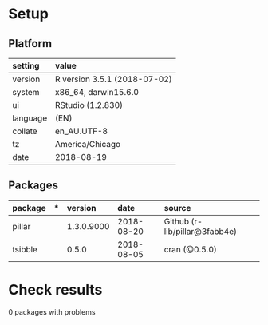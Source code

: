 # Setup

## Platform

|setting  |value                        |
|:--------|:----------------------------|
|version  |R version 3.5.1 (2018-07-02) |
|system   |x86_64, darwin15.6.0         |
|ui       |RStudio (1.2.830)            |
|language |(EN)                         |
|collate  |en_AU.UTF-8                  |
|tz       |America/Chicago              |
|date     |2018-08-19                   |

## Packages

|package |*  |version    |date       |source                        |
|:-------|:--|:----------|:----------|:-----------------------------|
|pillar  |   |1.3.0.9000 |2018-08-20 |Github (r-lib/pillar@3fabb4e) |
|tsibble |   |0.5.0      |2018-08-05 |cran (@0.5.0)                 |

# Check results

0 packages with problems




